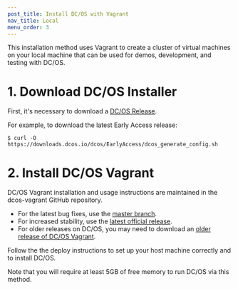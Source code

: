 ```yaml
---
post_title: Install DC/OS with Vagrant
nav_title: Local
menu_order: 3
---
```


This installation method uses Vagrant to create a cluster of virtual machines on your local machine that can be used for demos, development, and testing with DC/OS.

# 1. Download DC/OS Installer

First, it's necessary to download a [DC/OS Release](/releases/).

For example, to download the latest Early Access release:

    $ curl -O https://downloads.dcos.io/dcos/EarlyAccess/dcos_generate_config.sh

# 2. Install DC/OS Vagrant

DC/OS Vagrant installation and usage instructions are maintained in the dcos-vagrant GitHub repository.

- For the latest bug fixes, use the [master branch](https://github.com/dcos/dcos-vagrant/).
- For increased stability, use the [latest official release]((https://github.com/dcos/dcos-vagrant/releases/latest/)).
- For older releases on DC/OS, you may need to download an [older release of DC/OS Vagrant](https://github.com/dcos/dcos-vagrant/releases/).

Follow the the deploy instructions to set up your host machine correctly and to install DC/OS.

Note that you will require at least 5GB of free memory to run DC/OS via this method.
